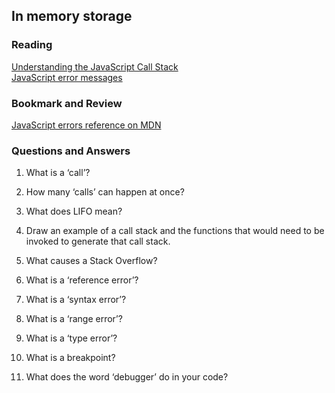 ## In memory storage

### Reading  
[Understanding the JavaScript Call Stack](https://codeburst.io/javascript-error-messages-debugging-d23f84f0ae7c)  
[JavaScript error messages](https://developer.mozilla.org/en-US/docs/Web/JavaScript/Reference/Errors)  

### Bookmark and Review
[JavaScript errors reference on MDN](https://developer.mozilla.org/en-US/docs/Web/JavaScript/Reference/Errors)  

### Questions and Answers  
1. What is a ‘call’?  

2. How many ‘calls’ can happen at once?  

3. What does LIFO mean?  

4. Draw an example of a call stack and the functions that would need to be invoked to generate that call stack.  

5. What causes a Stack Overflow?  

6. What is a ‘reference error’?  

7. What is a ‘syntax error’?  

8. What is a ‘range error’?  

9. What is a ‘type error’?  

10. What is a breakpoint?  

11. What does the word ‘debugger’ do in your code?  

